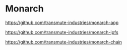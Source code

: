 # Monarch

https://github.com/transmute-industries/monarch-app

https://github.com/transmute-industries/monarch-ipfs

https://github.com/transmute-industries/monarch-chain
